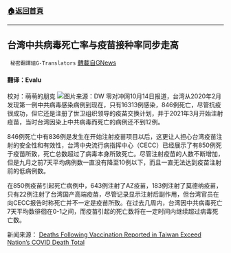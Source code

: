 ###  [:house:返回首頁](https://github.com/ourhimalayas/txt)
---


## 台湾中共病毒死亡率与疫苗接种率同步走高
` 秘密翻譯組G-Translators` [轉載自GNews](https://gnews.org/zh-hans/1595371/)

#### 翻译：Evalu
校对：萌萌的朋克
![](https://assets.gnews.org/wp-content/uploads/2021/10/3-46.jpg)图片来源：DW
零对冲网10月14日报道，台湾从2020年2月发现第一例中共病毒感染病例到现在，只有16313例感染，846例死亡，尽管抗疫很成功，但它还是注册了世卫组织领导的疫苗交换计划，并于2021年3月开始注射疫苗，当时台湾因染上中共病毒而死亡的病例还不到12例。

846例死亡中有836例是发生在开始注射疫苗项目以后，这更让人担心台湾疫苗注射的安全性和有效性，台湾中央流行病指挥中心（CECC）已经展示了有850例死于疫苗所致，死亡总数超过了病毒本身所致死亡。尽管注射疫苗的人数不断增加，但是九月之前7天平均病例数一直没有降至10例以下，而且一直无法达到疫苗注射前的低病例数。

在850例疫苗引起死亡病例中，643例注射了AZ疫苗，183例注射了莫德纳疫苗，只有22例注射了台湾国产高端疫苗，尽管记录显示注射后副作用，但台湾官员在向CECC报告时称死亡并不一定是疫苗所致。在过去几周内，台湾因中共病毒死亡7天平均数徘徊在0-1之间，而疫苗引起的死亡数将在一定时间内继续超过病毒死亡数。

新闻来源： [Deaths Following Vaccination Reported in Taiwan Exceed Nation’s COVID Death Total](https://www.zerohedge.com/news/2021-10-14/deaths-following-vaccination-reported-taiwan-exceed-nations-covid-deaths)
